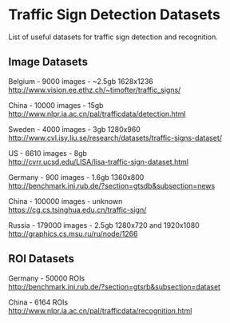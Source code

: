 # Traffic Sign Detection Datasets

List of useful datasets for traffic sign detection and recognition.

## Image Datasets

Belgium - 9000 images - ~2.5gb 1628x1236 </br>
http://www.vision.ee.ethz.ch/~timofter/traffic_signs/

China - 10000 images - 15gb </br>
http://www.nlpr.ia.ac.cn/pal/trafficdata/detection.html

Sweden - 4000 images - 3gb 1280x960 </br>
http://www.cvl.isy.liu.se/research/datasets/traffic-signs-dataset/

US - 6610 images - 8gb </br>
http://cvrr.ucsd.edu/LISA/lisa-traffic-sign-dataset.html

Germany - 900 images - 1.6gb 1360x800 </br>
http://benchmark.ini.rub.de/?section=gtsdb&subsection=news

China - 100000 images - unknown </br>
https://cg.cs.tsinghua.edu.cn/traffic-sign/

Russia - 179000 images - 2.5gb 1280x720 and 1920x1080</br>
http://graphics.cs.msu.ru/ru/node/1266

## ROI Datasets

Germany - 50000 ROIs </br>
http://benchmark.ini.rub.de/?section=gtsrb&subsection=dataset

China - 6164 ROIs </br>
http://www.nlpr.ia.ac.cn/pal/trafficdata/recognition.html
